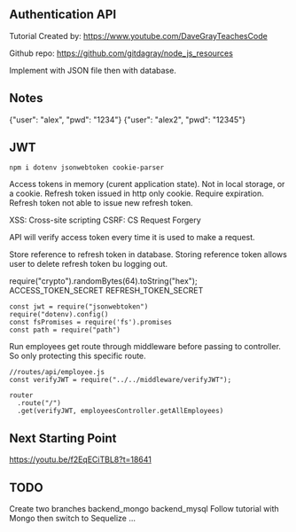 ## Authentication API

Tutorial Created by: https://www.youtube.com/DaveGrayTeachesCode

Github repo: https://github.com/gitdagray/node_js_resources

Implement with JSON file then with database.

## Notes

{"user": "alex", "pwd": "1234"}
{"user": "alex2", "pwd": "12345"}

## JWT

```
npm i dotenv jsonwebtoken cookie-parser
```

Access tokens in memory (curent application state). Not in local storage, or a cookie.
Refresh token issued in http only cookie. Require expiration.
Refresh token not able to issue new refresh token.

XSS: Cross-site scripting
CSRF: CS Request Forgery

API will verify access token every time it is used to make a request.

Store reference to refresh token in database.
Storing reference token allows user to delete refresh token bu logging out.

require("crypto").randomBytes(64).toString("hex");
ACCESS_TOKEN_SECRET
REFRESH_TOKEN_SECRET

```
const jwt = require("jsonwebtoken")
require("dotenv).config()
const fsPromises = require('fs').promises
const path = require("path")
```

Run employees get route through middleware before passing to controller.
So only protecting this specific route.

```
//routes/api/employee.js
const verifyJWT = require("../../middleware/verifyJWT");

router
  .route("/")
  .get(verifyJWT, employeesController.getAllEmployees)
```

## Next Starting Point

https://youtu.be/f2EqECiTBL8?t=18641

## TODO

Create two branches backend_mongo backend_mysql
Follow tutorial with Mongo then switch to Sequelize ...
